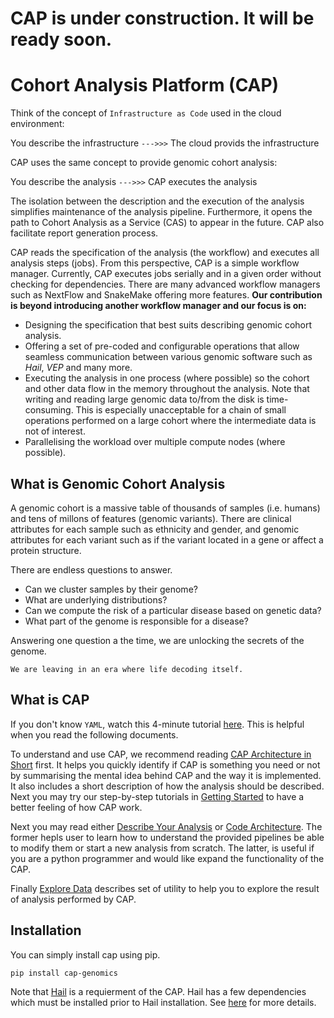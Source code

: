# CAP is under construction. It will be ready soon.
# Cohort Analysis Platform (CAP)

Think of the concept of `Infrastructure as Code` used in the cloud environment:

You describe the infrastructure `--->>>` The cloud provids the infrastructure

CAP uses the same concept to provide genomic cohort analysis:

You describe the analysis `--->>>` CAP executes the analysis

The isolation between the description and the execution of the analysis simplifies maintenance of the analysis pipeline. Furthermore, it opens the path to Cohort Analysis as a Service (CAS) to appear in the future. CAP also facilitate report generation process.

CAP reads the specification of the analysis (the workflow) and executes all analysis steps (jobs). From this perspective, CAP is a simple workflow manager. Currently, CAP executes jobs serially and in a given order without checking for dependencies. There are many advanced workflow managers such as NextFlow and SnakeMake offering more features. **Our contribution is beyond introducing another workflow manager and our focus is on:**
- Designing the specification that best suits describing genomic cohort analysis. 
- Offering a set of pre-coded and configurable operations that allow seamless communication between various genomic software such as *Hail*, *VEP* and many more.
- Executing the analysis in one process (where possible) so the cohort and other data flow in the memory throughout the analysis. Note that writing and reading large genomic data to/from the disk is time-consuming. This is especially unacceptable for a chain of small operations performed on a large cohort where the intermediate data is not of interest.
- Parallelising the workload over multiple compute nodes (where possible).

## What is Genomic Cohort Analysis
A genomic cohort is a massive table of thousands of samples (i.e. humans) and tens of millons of features (genomic variants). There are clinical attributes for each sample such as ethnicity and gender, and genomic attributes for each variant such as if the variant located in a gene or affect a protein structure.

There are endless questions to answer.
- Can we cluster samples by their genome?
- What are underlying distributions?
- Can we compute the risk of a particular disease based on genetic data?
- What part of the genome is responsible for a disease?

Answering one question a the time, we are unlocking the secrets of the genome.

`We are leaving in an era where life decoding itself.`

## What is CAP

If you don't know `YAML`, watch this 4-minute tutorial [here](https://youtu.be/0fbnyS_lHW4).
This is helpful when you read the following documents.

To understand and use CAP, we recommend reading [CAP Architecture in Short](docs/CapArch.md) first. It helps you quickly identify if CAP is something you need or not by summarising the mental idea behind CAP and the way it is implemented. It also includes a short description of how the analysis should be described. Next you may try our step-by-step tutorials in [Getting Started](docs/GetingStarted.md) to have a better feeling of how CAP work.

Next you may read either [Describe Your Analysis](docs/DescribeAnalysis.md) or [Code Architecture](docs/CodeArch.md). The former hepls user to learn how to understand the provided pipelines be able to modify them or start a new analysis from scratch. The latter, is useful if you are a python programmer and would like expand the functionality of the CAP.

Finally [Explore Data](docs/ExploreData.md) describes set of utility to help you to explore the result of analysis performed by CAP.

## Installation
You can simply install cap using pip.
```bash
pip install cap-genomics
```

Note that [Hail](https://hail.is) is a requierment of the CAP. Hail has a few dependencies which must be installed prior to Hail installation. See [here](https://hail.is/docs/0.2/getting_started.html#installing-hail) for more details.





